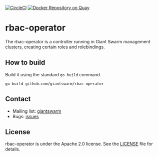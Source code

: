 [![CircleCI](https://circleci.com/gh/giantswarm/rbac-operator.svg?&style=shield&&circle-token=373dcae33aecb47a0a53c51105e9381dff5b0b88)](https://circleci.com/gh/giantswarm/rbac-operator)
[![Docker Repository on Quay](https://quay.io/repository/giantswarm/rbac-operator/status "Docker Repository on Quay")](https://quay.io/repository/giantswarm/rbac-operator)

# rbac-operator

The rbac-operator is a controller running in Giant Swarm management clusters,
creating certain roles and rolebindings.

## How to build

Build it using the standard `go build` command.

```nohighlight
go build github.com/giantswarm/rbac-operator
```

## Contact

- Mailing list: [giantswarm](https://groups.google.com/forum/!forum/giantswarm)
- Bugs: [issues](https://github.com/giantswarm/rbac-operator/issues)

## License

rbac-operator is under the Apache 2.0 license. See the [LICENSE](LICENSE) file for
details.
